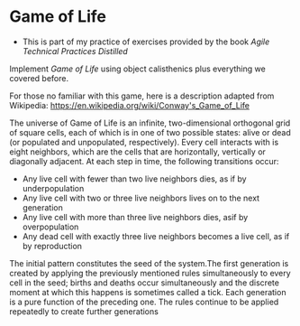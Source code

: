 # Game of Life

* This is part of my practice of exercises provided by the book _Agile Technical Practices Distilled_

Implement _Game of Life_ using object calisthenics plus everything we covered before.

For those no familiar with this game, here is a description adapted from Wikipedia:
https://en.wikipedia.org/wiki/Conway's_Game_of_Life

The universe of Game of Life is an infinite, two-dimensional orthogonal grid of square cells,
each of which is in one of two possible states: alive or dead (or populated and unpopulated, respectively).
Every cell interacts with is eight neighbors, which are the cells that are horizontally, vertically
or diagonally adjacent. At each step in time, the following transitions occur:

* Any live cell with fewer than two live neighbors dies, as if by underpopulation
* Any live cell with two or three live neighbors lives on to the next generation
* Any live cell with more than three live neighbors dies, asif by overpopulation
* Any dead cell with exactly three live neighbors becomes a live cell, as if by reproduction

The initial pattern constitutes the seed of the system.The first generation is created by applying the
previously mentioned rules simultaneously to every cell in the seed; births and deaths occur simultaneously
and the discrete moment at which this happens is sometimes called a tick. Each generation is a pure function of
the preceding one. The rules continue to be applied repeatedly to create further generations
